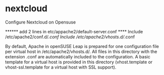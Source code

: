 # nextcloud

Configure Nextcloud on Opensuse

****** add 2 lines in etc/appache2/default-server.conf ****
Include /etc/apache2/conf.d/*.conf
Include /etc/apache2/vhosts.d/*.conf


By default, Apache in openSUSE Leap is prepared for one configuration file per virtual host in /etc/apache2/vhosts.d/. All files in this directory with the extension .conf are automatically included to the configuration. A basic template for a virtual host is provided in this directory (vhost.template or vhost-ssl.template for a virtual host with SSL support).

